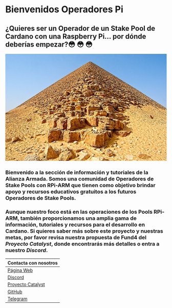 # Bienvenidos Operadores Pi

## ¿Quieres ser un Operador de un Stake Pool de Cardano con una Raspberry Pi... por dónde deberías empezar?😳  😳  😳

![](.gitbook/assets/download-6-.jpeg)

### **Bienvenido a la sección de información y tutoriales de la Alianza Armada. Somos una comunidad de Operadores de Stake Pools con RPi-ARM que tienen como objetivo** brindar apoyo y recursos educativos gratuitos a los futuros Operadores de Stake Pools.

### Aunque nuestro foco está en las operaciones de los Pools RPi-ARM, también proporcionamos una amplia gama de información, tutoriales y recursos para el desarrollo en Cardano. Si quieres saber más sobre este proyecto y nuestras metas, por favor revisa nuestra propuesta de Fund4 del _Proyecto Catalyst_, donde encontrarás más detalles o entra a nuestro _Discord_.

| Contacta con nosotros                                                                                   |
|:------------------------------------------------------------------------------------------------------- |
| [Página Web](https://armada-alliance.com)                                                               |
| [Discord](https://discord.com/channels/815680220827746364/815680224460931074)                           |
| [Proyecto Catalyst ](https://cardano.ideascale.com/a/dtd/ARMing-Cardano/340480-48088#idea-tab-comments) |
| [GitHub](https://github.com/armada-alliance)                                                            |
| [Telegram](https://t.me/joinchat/FeKTCBu-pn5OUZUz4joF2w)                                                |

